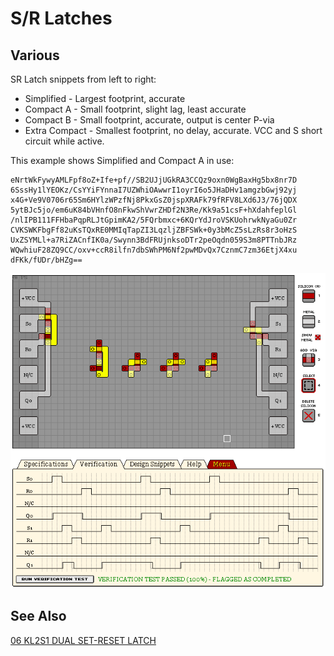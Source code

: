 # S/R Latches

## Various

SR Latch snippets from left to right:
- Simplified - Largest footprint, accurate
- Compact A - Small footprint, slight lag, least accurate
- Compact B - Small footprint, accurate, output is center P-via
- Extra Compact - Smallest footprint, no delay, accurate. VCC and S short circuit while active.

This example shows Simplified and Compact A in use:

```
eNrtWkFywyAMLFpf8oZ+Ife+pf//SB2UJjUGkRA3CCQz9oxn0WgBaxHg5bx8nr7D
6SssHy1lYEOKz/CsYYiFYnnaI7UZWhiOAwwrI1oyrI6o5JHaDHv1amgzbGwj92yj
x4G+Ve9V0706r65Sm6HYlzWPzfNj8PkxGsZ0jspXRAFk79fRFV8LXd6J3/76jQDX
5ytBJc5jo/em6uK84bVHnfO8nFkwShVwrZHDf2N3Re/Kk9a51csF+hXdahfeplGl
/nlIPB111FFHbaPqpRLJtGpimKA2/5FQrbmxc+6KQrYdJroVSKUohrwkNyaGu0Zr
CVKSWKFbgFf82uKsTQxRE0MMIqTapZI3LqzljZBFSWk+0y3bMcZ5sLzRs8r3oHzS
UxZSYMLl+a7RiZACnfIK0a/Swynn3BdFRUjnksoDTr2peOqdn059S3m8PTTnbJRz
WQwhiuF28ZQ9CC/oxv+ccR8ilfn7dbSWhPM6Nf2pwMDvQx7CznmC7zm36EtjX4xu
dFKk/fUDr/bHZg==
```

![06 KL2S1 DUAL SET-RESET LATCH - variants](./assets/sr-latch.png)

## See Also

[06 KL2S1 DUAL SET-RESET LATCH](/levels/06%20KL2S1%20DUAL%20SET-RESET%20LATCH.md)